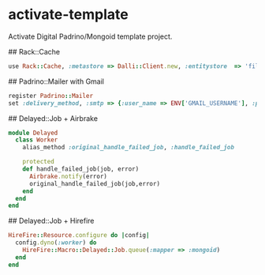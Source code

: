 activate-template
=================

Activate Digital Padrino/Mongoid template project.

## Rack::Cache
```ruby
use Rack::Cache, :metastore => Dalli::Client.new, :entitystore  => 'file:tmp/cache/rack/body', :allow_reload => false
```

## Padrino::Mailer with Gmail
```ruby
register Padrino::Mailer
set :delivery_method, :smtp => {:user_name => ENV['GMAIL_USERNAME'], :password => ENV['GMAIL_PASSWORD'], :address => "smtp.gmail.com", :port => 587, :authentication => :plain, :enable_starttls_auto => true}
```

## Delayed::Job + Airbrake
```ruby
module Delayed
  class Worker
    alias_method :original_handle_failed_job, :handle_failed_job

    protected
    def handle_failed_job(job, error)
      Airbrake.notify(error)
      original_handle_failed_job(job,error)
    end
  end
end
```

## Delayed::Job + Hirefire
```ruby
HireFire::Resource.configure do |config|
  config.dyno(:worker) do
    HireFire::Macro::Delayed::Job.queue(:mapper => :mongoid)
  end
end
```